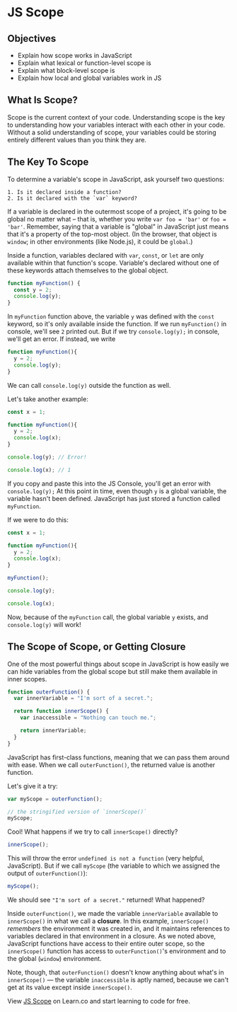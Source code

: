 # JS Scope

## Objectives
+ Explain how scope works in JavaScript
+ Explain what lexical or function-level scope is
+ Explain what block-level scope is
+ Explain how local and global variables work in JS

## What Is Scope?

Scope is the current context of your code. Understanding scope is the key to understanding how your variables interact with each other in your code. Without a solid understanding of scope, your variables could be storing entirely different values than you think they are.

## The Key To Scope

To determine a variable's scope in JavaScript, ask yourself two questions:

    1. Is it declared inside a function?
    2. Is it declared with the `var` keyword?

If a variable is declared in the outermost scope of a project, it's going to be global no matter what – that is, whether you write `var foo = 'bar'` or `foo = 'bar'`. Remember, saying that a variable is "global" in JavaScript just means that it's a property of the top-most object. (In the browser, that object is `window`; in other environments (like Node.js), it could be `global`.)

Inside a function, variables declared with `var`, `const`, or `let` are only available within that function's scope. Variable's declared without one of these keywords attach themselves to the global object.

``` javascript
function myFunction() {
  const y = 2;
  console.log(y);
}
```

In `myFunction` function above, the variable `y` was defined with the `const` keyword, so it's only available inside the function. If we run `myFunction()` in console, we'll see `2` printed out. But if we try `console.log(y);` in console, we'll get an error. If instead, we write

```js
function myFunction(){
  y = 2;
  console.log(y);
}
```

We can call `console.log(y)` outside the function as well.

Let's take another example:

```js
const x = 1;

function myFunction(){
  y = 2;
  console.log(x);
}

console.log(y); // Error!

console.log(x); // 1
```

If you copy and paste this into the JS Console, you'll get an error with `console.log(y);` At this point in time, even though `y` is a global variable, the variable hasn't been defined. JavaScript has just stored a function called `myFunction`.

If we were to do this:

```js
const x = 1;

function myFunction(){
  y = 2;
  console.log(x);
}

myFunction();

console.log(y);

console.log(x);
```
Now, because of the `myFunction` call, the global variable `y` exists, and `console.log(y)` will work!

## The Scope of Scope, or Getting Closure

One of the most powerful things about scope in JavaScript is how easily we can hide variables from the global scope but still make them available in inner scopes.

```js
function outerFunction() {
  var innerVariable = "I'm sort of a secret.";

  return function innerScope() {
    var inaccessible = "Nothing can touch me.";

    return innerVariable;
  }
}
```

JavaScript has first-class functions, meaning that we can pass them around with ease. When we call `outerFunction()`, the returned value is another function.

Let's give it a try:

```js
var myScope = outerFunction();

// the stringified version of `innerScope()`
myScope;
```

Cool! What happens if we try to call `innerScope()` directly?

```js
innerScope();
```

This will throw the error `undefined is not a function` (very helpful, JavaScript). But if we call `myScope` (the variable to which we assigned the output of `outerFunction()`):

```js
myScope();
```

We should see `"I'm sort of a secret."` returned! What happened?

Inside `outerFunction()`, we made the variable `innerVariable` available to `innerScope()` in what we call a **closure**. In this example, `innerScope()` _remembers_ the environment it was created in, and it maintains references to variables declared in that environment in a closure. As we noted above, JavaScript functions have access to their entire outer scope, so the `innerScope()` function has access to `outerFunction()`'s environment and to the global (`window`) environment.

Note, though, that `outerFunction()` doesn't know anything about what's in `innerScope()` — the variable `inaccessible` is aptly named, because we can't get at its value except inside `innerScope()`.

<p data-visibility='hidden'>View <a href='https://learn.co/lessons/js-scope-readme' title='JS Scope'>JS Scope</a> on Learn.co and start learning to code for free.</p>
